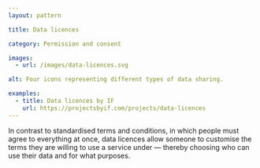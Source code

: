 ```yaml
---
layout: pattern

title: Data licences

category: Permission and consent

images:
  - url: /images/data-licences.svg

alt: Four icons representing different types of data sharing.

examples:
  - title: Data licences by IF
    url: https://projectsbyif.com/projects/data-licences
---
```


In contrast to standardised terms and conditions, in which people must agree to everything at once, data licences allow someone to customise the terms they are willing to use a service under — thereby choosing who can use their data and for what purposes.
